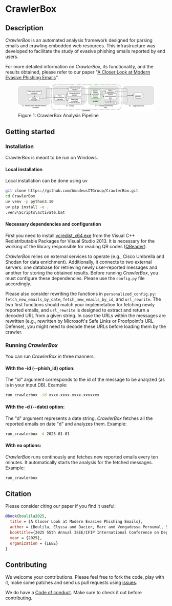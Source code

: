# CrawlerBox
## Description
*CrawlerBox* is an automated analysis framework designed for parsing emails and crawling embedded web resources. This infrastructure was developed to facilitate the study of evasive phishing emails reported by end users.

For more detailed information on *CrawlerBox*, its functionality, and the results obtained, please refer to our paper "[A Closer Look at Modern Evasive Phishing Emails](https://example.com)".
<figure>
    <img src="./architecture.png" alt="Description of image">
    <figcaption>Figure 1: CrawlerBox Analysis Pipeline</figcaption>
</figure>


## Getting started

### Installation 
CrawlerBox is meant to be run on Windows. 



#### Local installation
Local installation can be done using uv
```bash
git clone https://github.com/AmadeusITGroup/CrawlerBox.git
cd CrawlerBox
uv venv -p python3.10
uv pip install -e .
.venv\Scripts\activate.bat 

```


#### Necessary dependencies and configuration
First you need to install [vcredist_x64.exe](https://www.microsoft.com/en-gb/download/details.aspx?id=40784) from the Visual C++ Redistributable Packages for Visual Studio 2013. It is necessary for the working of the library responsible for reading QR codes ([QReader](https://pypi.org/project/qreader/)).


*CrawlerBox* relies on external services to operate (e.g., Cisco Umbrella and Shodan for data enrichment). Additionally, it connects to two external servers: one database for retrieving newly user-reported messages and another for storing the obtained results. Before running *CrawlerBox*, you must configure these dependencies. Please use the `config.py` file accordingly.

Please also consider rewriting the functions in `personalized_config.py`: `fetch_new_emails_by_date`, `fetch_new_emails_by_id`, and `url_rewrite`. The two first functions should match your implemetation for fetching newly reported emails, and `url_rewrite` is designed to extract and return a decoded URL from a given string. In case the URLs within the messages are rewritten (e.g., rewritten by Microsoft's Safe Links or Proofpoint's URL Defense), you might need to decode these URLs before loading them by the crawler.


### Running *CrawlerBox*
You can run *CrawlerBox* in three manners. 

#### With the -id (--phish_id) option:
The "id" argument corresponds to the id of the message to be analyzed (as is in your input DB). Example:

```bash
run_crawlerbox -id xxxx-xxxx-xxxx-xxxxxxx
```


#### With the -d (--date) option:
The "d" argument represents a date string. *CrawlerBox* fetches all the reported emails on date "d" and analyzes them. Example:

```bash
run_crawlerbox -d 2025-01-01
```

#### With no options:
*CrawlerBox* runs continously and fetches new reported emails every ten minutes. It automatically starts the analysis for the fetched messages. Example:

```bash
run_crawlerbox
```

## Citation
Please consider citing our paper if you find it useful:

```bibtex
@book{boulila2025,
  title = {A Closer Look at Modern Evasive Phishing Emails},
  author = {Boulila, Elyssa and Dacier, Marc and Vengadessa Peroumal, Siva Prem and Veys, Nicolas and Aonzo, Simone},
  booktitle={2025 55th Annual IEEE/IFIP International Conference on Dependable Systems and Networks (DSN)},
  year = {2025},
  organization = {IEEE}
}
```
## Contributing 
We welcome your contributions. Please feel free to fork the code, play with it, make some patches and send us pull requests using [issues](https://github.com/AmadeusITGroup/CrawlerBox/issues).

We do have a [Code of conduct](https://github.com/AmadeusITGroup/CrawlerBox?tab=coc-ov-file#). Make sure to check it out before contributing.
